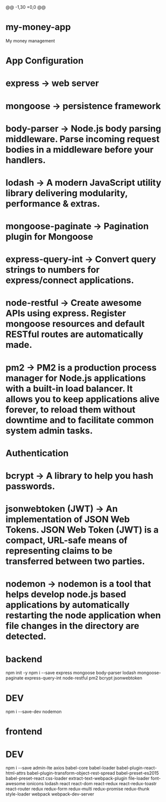 @@ -1,30 +0,0 @@

# my-money-app

My money management

# App Configuration

# express -> web server

# mongoose -> persistence framework

# body-parser -> Node.js body parsing middleware. Parse incoming request bodies in a middleware before your handlers.

# lodash -> A modern JavaScript utility library delivering modularity, performance & extras.

# mongoose-paginate -> Pagination plugin for Mongoose

# express-query-int -> Convert query strings to numbers for express/connect applications.

# node-restful -> Create awesome APIs using express. Register mongoose resources and default RESTful routes are automatically made.

# pm2 -> PM2 is a production process manager for Node.js applications with a built-in load balancer. It allows you to keep applications alive forever, to reload them without downtime and to facilitate common system admin tasks.

# Authentication

# bcrypt -> A library to help you hash passwords.

# jsonwebtoken (JWT) -> An implementation of JSON Web Tokens. JSON Web Token (JWT) is a compact, URL-safe means of representing claims to be transferred between two parties.

# nodemon -> nodemon is a tool that helps develop node.js based applications by automatically restarting the node application when file changes in the directory are detected.

# backend

npm init -y
npm i --save express mongoose body-parser lodash mongoose-paginate express-query-int node-restful pm2 bcrypt jsonwebtoken

# DEV

npm i --save-dev nodemon

# frontend

# DEV

npm i --save admin-lte axios babel-core babel-loader babel-plugin-react-html-attrs babel-plugin-transform-object-rest-spread babel-preset-es2015 babel-preset-react css-loader extract-text-webpack-plugin file-loader font-awesome ionicons lodash react react-dom react-redux react-redux-toastr react-router redux redux-form redux-multi redux-promise redux-thunk style-loader webpack webpack-dev-server
